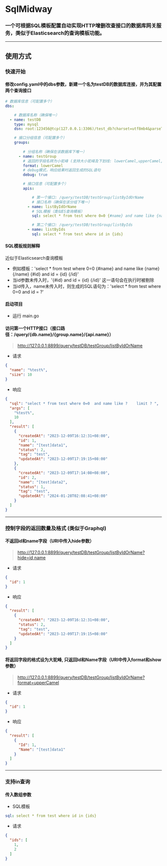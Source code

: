 # SqlMidway

### 一个可根据SQL模板配置自动实现HTTP增删改查接口的数据库网关服务，类似于Elasticsearch的查询模板功能。

***

## 使用方式

### 快速开始

#### 修改config.yaml中的dbs参数，新建一个名为testDB的数据库连接，并为其配置两个查询接口

```yaml
# 数据库信息（可配置多个）
dbs:

    # 数据库名称（确保唯一）
  - name: testDB
    type: mysql
    dsn: root:123456@tcp(127.0.0.1:3306)/test_db?charset=utf8mb4&parseTime=True&loc=Local

    # 接口分组信息（可配置多个）
    groups:
      
        # 分组名称（确保在该数据库下唯一）
      - name: testGroup
        # 返回的字段名转为小驼峰 (支持大小驼峰及下划线: lowerCamel,upperCamel,underscore)
        format: lowerCamel
        # debug模式，响应结果时返回生成的SQL语句
        debug: true

        # 接口信息（可配置多个）
        apis:

            # 第一个接口: /query/testDB/testGroup/listByIdOrName
            # 接口名称（确保在该分组下唯一）
          - name: listByIdOrName
            # SQL模板（类似ES查询模板）
            sql: select * from test where 0=0 {#name} and name like {name} {/name} {#id} and id = {id} {/id} {#size} limit {size} {/size}

            # 第二个接口: /query/testDB/testGroup/listByIds
          - name: listByIds
            sql: select * from test where id in {ids}
```

#### SQL模板规则解释

近似于Elasticsearch查询模板

* 例如模板：'select * from test where 0=0 {#name} and name like {name} {/name} {#id} and id = {id} {/id}'
* 当id参数未传入时，'{#id} and id = {id} {/id}' 这一语句会在执行时被剔除
* 当id传入，name未传入时，则生成的SQL语句为：'select * from test where 0=0 and id = ?'

#### 启动项目

* 运行 main.go

#### 访问第一个HTTP接口（接口路径：/query/{db.name}/{group.name}/{api.name}）

> http://127.0.0.1:8899/query/testDB/testGroup/listByIdOrName

* 请求

```json
{
  "name": "%test%",
  "size": 10
}
```

* 响应

```json
{
  "sql": "select * from test where 0=0  and name like ?    limit ? ",
  "args": [
    "%test%",
    10
  ],
  "result": [
    {
      "createdAt": "2023-12-09T16:12:31+08:00",
      "id": 1,
      "name": "[test]data1",
      "status": 2,
      "tag": "test",
      "updatedAt": "2023-12-09T17:19:15+08:00"
    },
    {
      "createdAt": "2023-12-09T17:14:08+08:00",
      "id": 2,
      "name": "[test]data2",
      "status": 1,
      "tag": "test",
      "updatedAt": "2024-01-28T02:08:41+08:00"
    }
  ]
}
```

***

### 控制字段的返回数量及格式 (类似于Graphql)

#### 不返回id和name字段（URI中传入hide参数）

> http://127.0.0.1:8899/query/testDB/testGroup/listByIdOrName?hide=id,name

* 请求

```json
{
  "id": 1
}
```

* 响应

```json
{
  "result": [
    {
      "createdAt": "2023-12-09T16:12:31+08:00",
      "status": 2,
      "tag": "test",
      "updatedAt": "2023-12-09T17:19:15+08:00"
    }
  ]
}
```

#### 将返回字段的格式设为大驼峰, 只返回Id和Name字段（URI中传入format和show参数）

> http://127.0.0.1:8899/query/testDB/testGroup/listByIdOrName?format=upperCamel

* 请求

```json
{
  "id": 1
}
```

* 响应

```json
{
  "result": [
    {
      "Id": 1,
      "Name": "[test]data1"
    }
  ]
}
```

***

### 支持in查询

#### 传入数组参数

* SQL模板

```yaml
sql: select * from test where id in {ids}
```

* 请求

```json
{
  "ids": [
    1,
    2
  ]
}
```